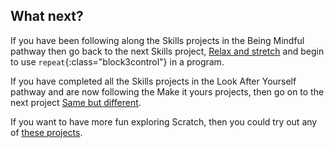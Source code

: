 ## What next?

If you have been following along the Skills projects in the Being Mindful pathway then go back to the next Skills project, [Relax and stretch](https://learning-admin.raspberrypi.org/en/projects/relax-stretch) and begin to use `repeat`{:class="block3control"} in a program.

If you have completed all the Skills projects in the Look After Yourself pathway and are now following the Make it yours projects, then go on to the next project [Same but different](https://learning-admin.raspberrypi.org/en/projects/same-but-different). 

If you want to have more fun exploring Scratch, then you could try out any of [these projects](https://projects.raspberrypi.org/en/projects?software%5B%5D=scratch).
